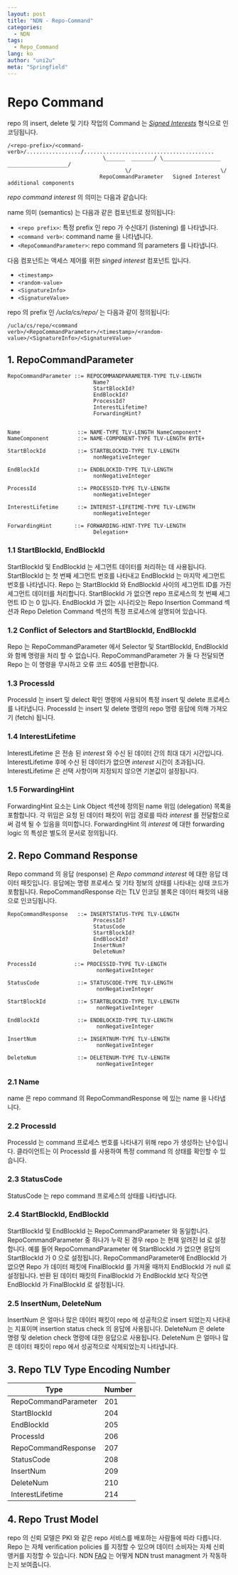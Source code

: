 ```yaml
---
layout: post
title: "NDN - Repo-Command"
categories:
  - NDN
tags:
  - Repo_Command
lang: ko
author: "uni2u"
meta: "Springfield"
---
```


# Repo Command

repo 의 insert, delete 및 기타 작업의 Command 는 [_Signed Interests_](https://redmine.named-data.net/projects/ndn-cxx/wiki/SignedInterest) 형식으로 인코딩됩니다.

```
/<repo-prefix>/<command-verb>/................./.........................................
                              \______  _______/ \__________________  ___________________/
                                     \/                            \/
                             RepoCommandParameter   Signed Interest additional components
```

_repo command interest_ 의 의미는 다음과 같습니다:

name 의미 (semantics) 는 다음과 같은 컴포넌트로 정의됩니다:

- `<repo prefix>`: 특정 prefix 인 repo 가 수신대기 (listening) 를 나타냅니다.
- `<command verb>`: command name 을 나타냅니다.
- `<RepoCommandParameter>`: repo command 의 parameters 를 나타냅니다.

다음 컴포넌트는 액세스 제어를 위한 _singed interest_ 컴포넌트 입니다.

- `<timestamp>`
- `<random-value>`
- `<SignatureInfo>`
- `<SignatureValue>`

repo 의 prefix 인 _/ucla/cs/repo/_ 는 다음과 같이 정의됩니다:

```
/ucla/cs/repo/<command verb>/<RepoCommandParameter>/<timestamp>/<random-value>/<SignatureInfo>/<SignatureValue>
```

## 1. RepoCommandParameter

```
RepoCommandParameter ::= REPOCOMMANDPARAMETER-TYPE TLV-LENGTH
                           Name?
                           StartBlockId?
                           EndBlockId?
                           ProcessId?
                           InterestLifetime?
                           ForwardingHint?


Name                  ::= NAME-TYPE TLV-LENGTH NameComponent*
NameComponent         ::= NAME-COMPONENT-TYPE TLV-LENGTH BYTE+

StartBlockId          ::= STARTBLOCKID-TYPE TLV-LENGTH
                           nonNegativeInteger

EndBlockId            ::= ENDBLOCKID-TYPE TLV-LENGTH
                           nonNegativeInteger

ProcessId             ::= PROCESSID-TYPE TLV-LENGTH
                           nonNegativeInteger

InterestLifetime      ::= INTEREST-LIFETIME-TYPE TLV-LENGTH
                           nonNegativeInteger

ForwardingHint       ::= FORWARDING-HINT-TYPE TLV-LENGTH
                           Delegation+
```

### 1.1 StartBlockId, EndBlockId

StartBlockId 및 EndBlockId 는 세그먼트 데이터를 처리하는 데 사용됩니다. StartBlockId 는 첫 번째 세그먼트 번호를 나타내고 EndBlockId 는 마지막 세그먼트 번호를 나타냅니다. Repo 는 StartBlockId 와 EndBlockId 사이의 세그먼트 ID를 가진 세그먼트 데이터를 처리합니다. StartBlockId 가 없으면 repo 프로세스의 첫 번째 세그먼트 ID 는 0 입니다. EndBlockId 가 없는 시나리오는 Repo Insertion Command 섹션과 Repo Deletion Command 섹션의 특정 프로세스에 설명되어 있습니다.

### 1.2 Conflict of Selectors and StartBlockId, EndBlockId

Repo 는 RepoCommandParameter 에서 Selector 및 StartBlockId, EndBlockId 와 함께 명령을 처리 할 수 없습니다. RepoCommandParameter 가 둘 다 전달되면 Repo 는 이 명령을 무시하고 오류 코드 405를 반환합니다.

### 1.3 ProcessId

ProcessId 는 insert 및 delect 확인 명령에 사용되어 특정 insert 및 delete 프로세스를 나타냅니다. ProcessId 는 insert 및 delete 명령의 repo 명령 응답에 의해 가져오기 (fetch) 됩니다.

### 1.4 InterestLifetime

InterestLifetime 은 전송 된 _interest_ 와 수신 된 데이터 간의 최대 대기 시간입니다. InterestLifetime 후에 수신 된 데이터가 없으면 _interest_ 시간이 초과됩니다. InterestLifetime 은 선택 사항이며 지정되지 않으면 기본값이 설정됩니다.

### 1.5 ForwardingHint

ForwardingHint 요소는 Link Object 섹션에 정의된 name 위임 (delegation) 목록을 포함합니다. 각 위임은 요청 된 데이터 패킷이 위임 경로를 따라 _interest_ 를 전달함으로써 검색 될 수 있음을 의미합니다. ForwardingHint 의 _interest_ 에 대한 forwarding logic 의 특성은 별도의 문서로 정의됩니다.

## 2. Repo Command Response

Repo command 의 응답 (response) 은 _Repo command interest_ 에 대한 응답 데이터 패킷입니다. 응답에는 명령 프로세스 및 기타 정보의 상태를 나타내는 상태 코드가 포함됩니다. RepoCommandResponse 라는 TLV 인코딩 블록은 데이터 패킷의 내용으로 인코딩됩니다.

```
RepoCommandResponse   ::= INSERTSTATUS-TYPE TLV-LENGTH
                           ProcessId?
                           StatusCode
                           StartBlockId?
                           EndBlockId?
                           InsertNum?
                           DeleteNum?

ProcessId            ::= PROCESSID-TYPE TLV-LENGTH
                            nonNegativeInteger 

StatusCode            ::= STATUSCODE-TYPE TLV-LENGTH
                            nonNegativeInteger    

StartBlockId          ::= STARTBLOCKID-TYPE TLV-LENGTH
                            nonNegativeInteger

EndBlockId            ::= ENDBLOCKID-TYPE TLV-LENGTH
                            nonNegativeInteger

InsertNum             ::= INSERTNUM-TYPE TLV-LENGTH
                            nonNegativeInteger

DeleteNum             ::= DELETENUM-TYPE TLV-LENGTH
                            nonNegativeInteger
```

### 2.1 Name

name 은 repo command 의 RepoCommandResponse 에 있는 name 을 나타냅니다.

### 2.2 ProcessId

ProcessId 는 command 프로세스 번호를 나타내기 위해 repo 가 생성하는 난수입니다. 클라이언트는 이 ProcessId 를 사용하여 특정 command 의 상태를 확인할 수 있습니다.

### 2.3 StatusCode

StatusCode 는 repo command 프로세스의 상태를 나타냅니다.

### 2.4 StartBlockId, EndBlockId

StartBlockId 및 EndBlockId 는 RepoCommandParameter 와 동일합니다. RepoCommandParameter 중 하나가 누락 된 경우 repo 는 현재 알려진 Id 로 설정합니다. 예를 들어 RepoCommandParameter 에 StartBlockId 가 없으면 응답의 StartBlockId 가 0 으로 설정됩니다. RepoCommandParameter에 EndBlockId 가 없으면 Repo 가 데이터 패킷에 FinalBlockId 를 가져올 때까지 EndBlockId 가 null 로 설정됩니다. 반환 된 데이터 패킷의 FinalBlockId 가 EndBlockId 보다 작으면 EndBlockId 가 FinalBlockId 로 설정됩니다.

### 2.5 InsertNum, DeleteNum

InsertNum 은 얼마나 많은 데이터 패킷이 repo 에 성공적으로 insert 되었는지 나타내는 지표이며 insertion status check 의 응답에 사용됩니다. DeleteNum 은 delete 명령 및 deletion check 명령에 대한 응답으로 사용됩니다. DeleteNum 은 얼마나 많은 데이터 패킷이 repo 에서 성공적으로 삭제되었는지 나타냅니다.

## 3. Repo TLV Type Encoding Number

| Type | Number |
| --- | --- |
|RepoCommandParameter|201|
|StartBlockId|204|
|EndBlockId|205|
|ProcessId|206|
|RepoCommandResponse|207|
|StatusCode|208|
|InsertNum|209|
|DeleteNum|210|
|InterestLifetime|214|

## 4. Repo Trust Model

repo 의 신뢰 모델은 PKI 와 같은 repo 서비스를 배포하는 사람들에 따라 다릅니다. Repo 는 자체 verification policies 를 지정할 수 있으며 데이터 소비자는 자체 신뢰 앵커를 지정할 수 있습니다. NDN [FAQ](http://named-data.net/project/faq/#How_does_NDN8217s_8220trust_management8221_work) 는 어떻게 NDN trust managment 가 작동하는지 보여줍니다.
